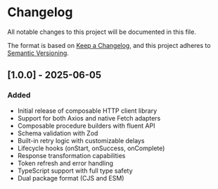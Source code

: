 # Changelog

All notable changes to this project will be documented in this file.

The format is based on [Keep a Changelog](https://keepachangelog.com/en/1.0.0/),
and this project adheres to [Semantic Versioning](https://semver.org/spec/v2.0.0.html).

## [1.0.0] - 2025-06-05

### Added

- Initial release of composable HTTP client library
- Support for both Axios and native Fetch adapters
- Composable procedure builders with fluent API
- Schema validation with Zod
- Built-in retry logic with customizable delays
- Lifecycle hooks (onStart, onSuccess, onComplete)
- Response transformation capabilities
- Token refresh and error handling
- TypeScript support with full type safety
- Dual package format (CJS and ESM)

